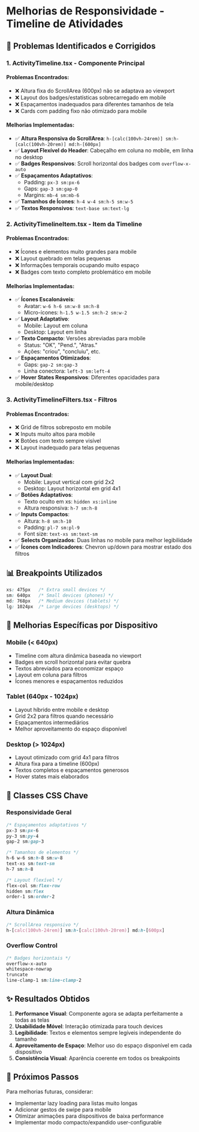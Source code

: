 # Melhorias de Responsividade - Timeline de Atividades

## 📱 Problemas Identificados e Corrigidos

### 1. **ActivityTimeline.tsx - Componente Principal**

#### Problemas Encontrados:
- ❌ Altura fixa do ScrollArea (600px) não se adaptava ao viewport
- ❌ Layout dos badges/estatísticas sobrecarregado em mobile
- ❌ Espaçamentos inadequados para diferentes tamanhos de tela
- ❌ Cards com padding fixo não otimizado para mobile

#### Melhorias Implementadas:
- ✅ **Altura Responsiva do ScrollArea**: `h-[calc(100vh-24rem)] sm:h-[calc(100vh-20rem)] md:h-[600px]`
- ✅ **Layout Flexível do Header**: Cabeçalho em coluna no mobile, em linha no desktop
- ✅ **Badges Responsivos**: Scroll horizontal dos badges com `overflow-x-auto`
- ✅ **Espaçamentos Adaptativos**: 
  - Padding: `px-3 sm:px-6`
  - Gaps: `gap-3 sm:gap-0`
  - Margins: `mb-4 sm:mb-6`
- ✅ **Tamanhos de Ícones**: `h-4 w-4 sm:h-5 sm:w-5`
- ✅ **Textos Responsivos**: `text-base sm:text-lg`

### 2. **ActivityTimelineItem.tsx - Item da Timeline**

#### Problemas Encontrados:
- ❌ Ícones e elementos muito grandes para mobile
- ❌ Layout quebrado em telas pequenas
- ❌ Informações temporais ocupando muito espaço
- ❌ Badges com texto completo problemático em mobile

#### Melhorias Implementadas:
- ✅ **Ícones Escalonáveis**: 
  - Avatar: `w-6 h-6 sm:w-8 sm:h-8`
  - Micro-ícones: `h-1.5 w-1.5 sm:h-2 sm:w-2`
- ✅ **Layout Adaptativo**: 
  - Mobile: Layout em coluna
  - Desktop: Layout em linha
- ✅ **Texto Compacto**: Versões abreviadas para mobile
  - Status: "OK", "Pend.", "Atras."
  - Ações: "criou", "concluiu", etc.
- ✅ **Espaçamentos Otimizados**: 
  - Gaps: `gap-2 sm:gap-3`
  - Linha conectora: `left-3 sm:left-4`
- ✅ **Hover States Responsivos**: Diferentes opacidades para mobile/desktop

### 3. **ActivityTimelineFilters.tsx - Filtros**

#### Problemas Encontrados:
- ❌ Grid de filtros sobreposto em mobile
- ❌ Inputs muito altos para mobile
- ❌ Botões com texto sempre visível
- ❌ Layout inadequado para telas pequenas

#### Melhorias Implementadas:
- ✅ **Layout Dual**: 
  - Mobile: Layout vertical com grid 2x2
  - Desktop: Layout horizontal em grid 4x1
- ✅ **Botões Adaptativos**: 
  - Texto oculto em xs: `hidden xs:inline`
  - Altura responsiva: `h-7 sm:h-8`
- ✅ **Inputs Compactos**: 
  - Altura: `h-8 sm:h-10`
  - Padding: `pl-7 sm:pl-9`
  - Font size: `text-xs sm:text-sm`
- ✅ **Selects Organizados**: Duas linhas no mobile para melhor legibilidade
- ✅ **Ícones com Indicadores**: Chevron up/down para mostrar estado dos filtros

## 📊 Breakpoints Utilizados

```css
xs: 475px   /* Extra small devices */
sm: 640px   /* Small devices (phones) */
md: 768px   /* Medium devices (tablets) */
lg: 1024px  /* Large devices (desktops) */
```

## 🎯 Melhorias Específicas por Dispositivo

### Mobile (< 640px)
- Timeline com altura dinâmica baseada no viewport
- Badges em scroll horizontal para evitar quebra
- Textos abreviados para economizar espaço
- Layout em coluna para filtros
- Ícones menores e espaçamentos reduzidos

### Tablet (640px - 1024px)
- Layout híbrido entre mobile e desktop
- Grid 2x2 para filtros quando necessário
- Espaçamentos intermediários
- Melhor aproveitamento do espaço disponível

### Desktop (> 1024px)
- Layout otimizado com grid 4x1 para filtros
- Altura fixa para a timeline (600px)
- Textos completos e espaçamentos generosos
- Hover states mais elaborados

## 🔧 Classes CSS Chave

### Responsividade Geral
```css
/* Espaçamentos adaptativos */
px-3 sm:px-6
py-3 sm:py-4
gap-2 sm:gap-3

/* Tamanhos de elementos */
h-6 w-6 sm:h-8 sm:w-8
text-xs sm:text-sm
h-7 sm:h-8

/* Layout flexível */
flex-col sm:flex-row
hidden sm:flex
order-1 sm:order-2
```

### Altura Dinâmica
```css
/* ScrollArea responsivo */
h-[calc(100vh-24rem)] sm:h-[calc(100vh-20rem)] md:h-[600px]
```

### Overflow Control
```css
/* Badges horizontais */
overflow-x-auto
whitespace-nowrap
truncate
line-clamp-1 sm:line-clamp-2
```

## ✨ Resultados Obtidos

1. **Performance Visual**: Componente agora se adapta perfeitamente a todas as telas
2. **Usabilidade Móvel**: Interação otimizada para touch devices
3. **Legibilidade**: Textos e elementos sempre legíveis independente do tamanho
4. **Aproveitamento de Espaço**: Melhor uso do espaço disponível em cada dispositivo
5. **Consistência Visual**: Aparência coerente em todos os breakpoints

## 🚀 Próximos Passos

Para melhorias futuras, considerar:
- Implementar lazy loading para listas muito longas
- Adicionar gestos de swipe para mobile
- Otimizar animações para dispositivos de baixa performance
- Implementar modo compacto/expandido user-configurable 